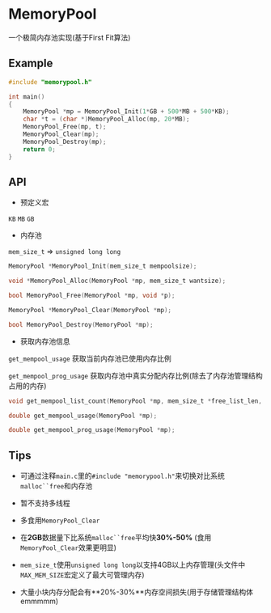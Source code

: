 # MemoryPool

一个极简内存池实现(基于First Fit算法)



## Example

~~~c
#include "memorypool.h"

int main()
{
    MemoryPool *mp = MemoryPool_Init(1*GB + 500*MB + 500*KB);
    char *t = (char *)MemoryPool_Alloc(mp, 20*MB);
    MemoryPool_Free(mp, t);
    MemoryPool_Clear(mp);
    MemoryPool_Destroy(mp);
    return 0;
}
~~~

## API

- 预定义宏

`KB` `MB` `GB`

- 内存池

`mem_size_t` => `unsigned long long`

~~~c
MemoryPool *MemoryPool_Init(mem_size_t mempoolsize);

void *MemoryPool_Alloc(MemoryPool *mp, mem_size_t wantsize);

bool MemoryPool_Free(MemoryPool *mp, void *p);

MemoryPool *MemoryPool_Clear(MemoryPool *mp);

bool MemoryPool_Destroy(MemoryPool *mp);
~~~

- 获取内存池信息

`get_mempool_usage` 获取当前内存池已使用内存比例

`get_mempool_prog_usage` 获取内存池中真实分配内存比例(除去了内存池管理结构占用的内存)

~~~c
void get_mempool_list_count(MemoryPool *mp, mem_size_t *free_list_len, mem_size_t *alloc_list_len);

double get_mempool_usage(MemoryPool *mp);

double get_mempool_prog_usage(MemoryPool *mp);
~~~

## Tips

- 可通过注释`main.c`里的`#include "memorypool.h"`来切换对比系统`malloc``free`和内存池

- 暂不支持多线程

- 多食用`MemoryPool_Clear`

- 在**2GB**数据量下比系统`malloc``free`平均快**30%-50%** (食用`MemoryPool_Clear`效果更明显)

- `mem_size_t`使用`unsigned long long`以支持4GB以上内存管理(头文件中`MAX_MEM_SIZE`宏定义了最大可管理内存)

- 大量小块内存分配会有**20%-30%**内存空间损失(用于存储管理结构体 emmmmm)